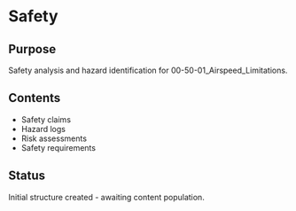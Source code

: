 # Safety

## Purpose
Safety analysis and hazard identification for 00-50-01_Airspeed_Limitations.

## Contents
- Safety claims
- Hazard logs
- Risk assessments
- Safety requirements

## Status
Initial structure created - awaiting content population.
